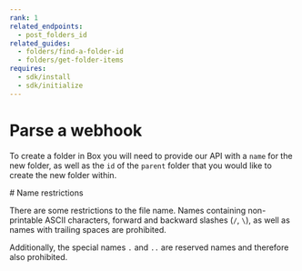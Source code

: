 ```yaml
---
rank: 1
related_endpoints:
  - post_folders_id
related_guides:
  - folders/find-a-folder-id
  - folders/get-folder-items
requires:
  - sdk/install
  - sdk/initialize
---
```


# Parse a webhook

To create a folder in Box you will need to provide our API with a `name` for the new folder, as well as the `id` of the `parent` folder that you would like to create the new folder within.

<Samples id='post_folders_id'></Samples>

<Message type='notice'>
  # Name restrictions
  
  There are some restrictions to the file name. Names containing non-printable ASCII characters, forward
  and backward slashes (`/`, `\`), as well as names with trailing spaces are prohibited.

  Additionally, the special names `.` and `..` are reserved names and therefore also prohibited.
</Message>